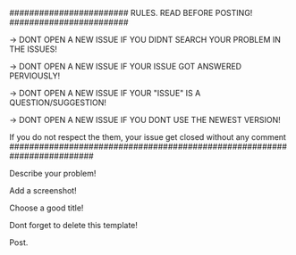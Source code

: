 ######################## RULES. READ BEFORE POSTING! ########################

-> DONT OPEN A NEW ISSUE IF YOU DIDNT SEARCH YOUR PROBLEM IN THE ISSUES!

-> DONT OPEN A NEW ISSUE IF YOUR ISSUE GOT ANSWERED PERVIOUSLY!

-> DONT OPEN A NEW ISSUE IF YOUR "ISSUE" IS A QUESTION/SUGGESTION!

-> DONT OPEN A NEW ISSUE IF YOU DONT USE THE NEWEST VERSION!

If you do not respect the them, your issue get closed without any comment
#########################################################################

Describe your problem!

Add a screenshot!

Choose a good title!

Dont forget to delete this template!

Post.
